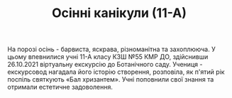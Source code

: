 ﻿---
title: Осінні канікули (11-А)
---

На порозі осінь - барвиста, яскрава, різноманітна та захоплююча. У цьому впевнилися учні 11-А класу КЗШ №55 КМР ДО, здійснивши 26.10.2021 віртуальну екскурсію до Ботанічного саду. Учениця - екскурсовод нагадала його історію створення, розповіла, як п'ятий рік поспіль святкують «Бал хризантем». Учні поповнили свої знання та отримали естетичне задоволення.

<slideshow></slideshow>